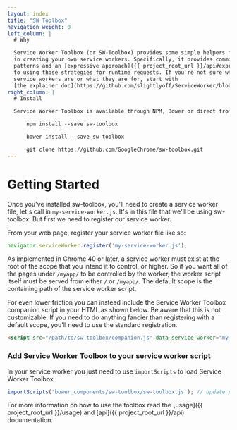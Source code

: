 ```yaml
---
layout: index
title: "SW Toolbox"
navigation_weight: 0
left_column: |
  # Why

  Service Worker Toolbox (or SW-Toolbox) provides some simple helpers for use
  in creating your own service workers. Specifically, it provides common caching
  patterns and an [expressive approach]({{ project_root_url }}/api#expressive-approach)
  to using those strategies for runtime requests. If you're not sure what
  service workers are or what they are for, start with
  [the explainer doc](https://github.com/slightlyoff/ServiceWorker/blob/master/explainer.md).
right_column: |
  # Install

  Service Worker Toolbox is available through NPM, Bower or direct from GitHub:

      npm install --save sw-toolbox

      bower install --save sw-toolbox

      git clone https://github.com/GoogleChrome/sw-toolbox.git
---
```


# Getting Started

Once you've installed sw-toolbox, you'll need to create a service worker file,
let's call in `my-service-worker.js`. It's in this file that we'll be using
sw-toolbox. But first we need to register our service worker.

From your web page, register your service worker file like so:

```javascript
navigator.serviceWorker.register('my-service-worker.js');
```

As implemented in Chrome 40 or later, a service worker must exist at the root
of the scope that you intend it to control, or higher. So if you want all of
the pages under `/myapp/` to be controlled by the worker, the worker script
itself must be served from either `/` or `/myapp/`. The default scope is the
containing path of the service worker script.

For even lower friction you can instead include the Service Worker Toolbox
companion script in your HTML as shown below. Be aware that this is not
customizable. If you need to do anything fancier than registering with a
default scope, you'll need to use the standard registration.

```html
<script src="/path/to/sw-toolbox/companion.js" data-service-worker="my-service-worker.js"></script>
```

### Add Service Worker Toolbox to your service worker script

In your service worker you just need to use `importScripts` to load Service Worker Toolbox

```javascript
importScripts('bower_components/sw-toolbox/sw-toolbox.js'); // Update path to match your own setup
```

For more information on how to use the toolbox read
the [usage]({{ project_root_url }}/usage) and [api]({{ project_root_url }}/api) documentation.
